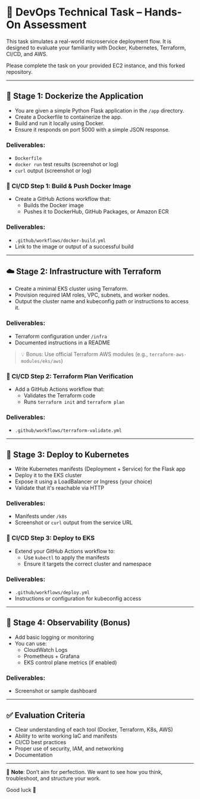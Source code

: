 # 🧪 DevOps Technical Task – Hands-On Assessment

This task simulates a real-world microservice deployment flow. It is designed to evaluate your familiarity with Docker, Kubernetes, Terraform, CI/CD, and AWS.

Please complete the task on your provided EC2 instance, and this forked repository.

---

## 🧱 Stage 1: Dockerize the Application
- You are given a simple Python Flask application in the `/app` directory.
- Create a Dockerfile to containerize the app.
- Build and run it locally using Docker.
- Ensure it responds on port 5000 with a simple JSON response.

### Deliverables:
- `Dockerfile`
- `docker run` test results (screenshot or log)
- `curl` output (screenshot or log)

### 🔁 CI/CD Step 1: Build & Push Docker Image
- Create a GitHub Actions workflow that:
  - Builds the Docker image
  - Pushes it to DockerHub, GitHub Packages, or Amazon ECR

### Deliverables:
- `.github/workflows/docker-build.yml`
- Link to the image or output of a successful build

---

## ☁️ Stage 2: Infrastructure with Terraform
- Create a minimal EKS cluster using Terraform.
- Provision required IAM roles, VPC, subnets, and worker nodes.
- Output the cluster name and kubeconfig path or instructions to access it.

### Deliverables:
- Terraform configuration under `/infra`
- Documented instructions in a README

> 💡 Bonus: Use official Terraform AWS modules (e.g., `terraform-aws-modules/eks/aws`)

### 🔁 CI/CD Step 2: Terraform Plan Verification
- Add a GitHub Actions workflow that:
  - Validates the Terraform code
  - Runs `terraform init` and `terraform plan`

### Deliverables:
- `.github/workflows/terraform-validate.yml`

---

## 🐳 Stage 3: Deploy to Kubernetes
- Write Kubernetes manifests (Deployment + Service) for the Flask app
- Deploy it to the EKS cluster
- Expose it using a LoadBalancer or Ingress (your choice)
- Validate that it's reachable via HTTP

### Deliverables:
- Manifests under `/k8s`
- Screenshot or `curl` output from the service URL

### 🔁 CI/CD Step 3: Deploy to EKS
- Extend your GitHub Actions workflow to:
  - Use `kubectl` to apply the manifests
  - Ensure it targets the correct cluster and namespace

### Deliverables:
- `.github/workflows/deploy.yml`
- Instructions or configuration for kubeconfig access

---

## 🔎 Stage 4: Observability (Bonus)
- Add basic logging or monitoring
- You can use:
  - CloudWatch Logs
  - Prometheus + Grafana
  - EKS control plane metrics (if enabled)

### Deliverables:
- Screenshot or sample dashboard

---

## ✅ Evaluation Criteria
- Clear understanding of each tool (Docker, Terraform, K8s, AWS)
- Ability to write working IaC and manifests
- CI/CD best practices
- Proper use of security, IAM, and networking
- Documentation

---

📝 **Note**: Don’t aim for perfection. We want to see how you think, troubleshoot, and structure your work.

Good luck 🚀
